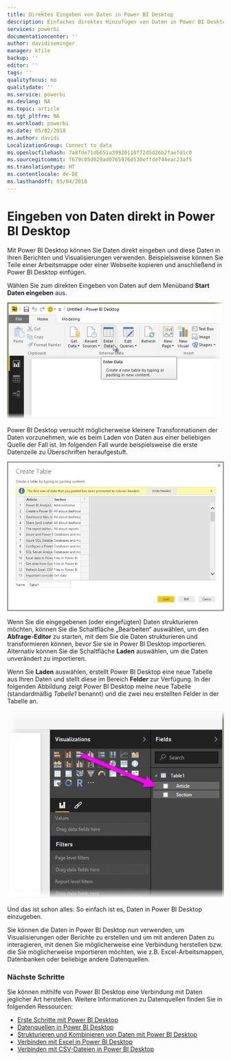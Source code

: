 ```yaml
---
title: Direktes Eingeben von Daten in Power BI Desktop
description: Einfaches direktes Hinzufügen von Daten in Power BI Desktop
services: powerbi
documentationcenter: ''
author: davidiseminger
manager: kfile
backup: ''
editor: ''
tags: ''
qualityfocus: no
qualitydate: ''
ms.service: powerbi
ms.devlang: NA
ms.topic: article
ms.tgt_pltfrm: NA
ms.workload: powerbi
ms.date: 05/02/2018
ms.author: davidi
LocalizationGroup: Connect to data
ms.openlocfilehash: 7a8fde71db651a39920110f72d5d26b2faefd1c0
ms.sourcegitcommit: f679c05d029ad0765976d530effde744eac23af5
ms.translationtype: HT
ms.contentlocale: de-DE
ms.lasthandoff: 05/04/2018
---
```

# <a name="enter-data-directly-into-power-bi-desktop"></a>Eingeben von Daten direkt in Power BI Desktop
Mit Power BI Desktop können Sie Daten direkt eingeben und diese Daten in Ihren Berichten und Visualisierungen verwenden. Beispielsweise können Sie Teile einer Arbeitsmappe oder einer Webseite kopieren und anschließend in Power BI Desktop einfügen.

Wählen Sie zum direkten Eingeben von Daten auf dem Menüband **Start** **Daten eingeben** aus.

![](media/desktop-enter-data-directly-into-desktop/enter-data-directly_1.png)

Power BI Desktop versucht möglicherweise kleinere Transformationen der Daten vorzunehmen, wie es beim Laden von Daten aus einer beliebigen Quelle der Fall ist. Im folgenden Fall wurde beispielsweise die erste Datenzeile zu Überschriften heraufgestuft.

![](media/desktop-enter-data-directly-into-desktop/enter-data-directly_2.png)

Wenn Sie die eingegebenen (oder eingefügten) Daten strukturieren möchten, können Sie die Schaltfläche „Bearbeiten“ auswählen, um den **Abfrage-Editor** zu starten, mit dem Sie die Daten strukturieren und transformieren können, bevor Sie sie in Power BI Desktop importieren. Alternativ können Sie die Schaltfläche **Laden** auswählen, um die Daten unverändert zu importieren.

Wenn Sie **Laden** auswählen, erstellt Power BI Desktop eine neue Tabelle aus Ihren Daten und stellt diese im Bereich **Felder** zur Verfügung. In der folgenden Abbildung zeigt Power BI Desktop meine neue Tabelle (standardmäßig *Tabelle1* benannt) und die zwei neu erstellten Felder in der Tabelle an.

![](media/desktop-enter-data-directly-into-desktop/enter-data-directly_3.png)

Und das ist schon alles: So einfach ist es, Daten in Power BI Desktop einzugeben.

Sie können die Daten in Power BI Desktop nun verwenden, um Visualisierungen oder Berichte zu erstellen und um mit anderen Daten zu interagieren, mit denen Sie möglicherweise eine Verbindung herstellen bzw. die Sie möglicherweise importieren möchten, wie z.B. Excel-Arbeitsmappen, Datenbanken oder beliebige andere Datenquellen.

### <a name="next-steps"></a>Nächste Schritte
Sie können mithilfe von Power BI Desktop eine Verbindung mit Daten jeglicher Art herstellen. Weitere Informationen zu Datenquellen finden Sie in folgenden Ressourcen:

* [Erste Schritte mit Power BI Desktop](desktop-getting-started.md)
* [Datenquellen in Power BI Desktop](desktop-data-sources.md)
* [Strukturieren und Kombinieren von Daten mit Power BI Desktop](desktop-shape-and-combine-data.md)
* [Verbinden mit Excel in Power BI Desktop](desktop-connect-excel.md)   
* [Verbinden mit CSV-Dateien in Power BI Desktop](desktop-connect-csv.md)   

